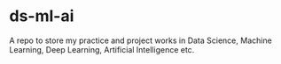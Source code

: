 # ds-ml-ai
A repo to store my practice and project works in Data Science, Machine Learning, Deep Learning, Artificial Intelligence etc.
